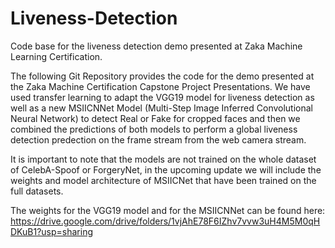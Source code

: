 # Liveness-Detection
Code base for the liveness detection demo presented at Zaka Machine Learning Certification. 

The following Git Repository provides the code for the demo presented at the Zaka Machine Certification Capstone Project Presentations. We have used transfer learning to adapt the VGG19 model for liveness detection as well as a new MSIICNNet Model (Multi-Step Image Inferred Convolutional Neural Network) to detect Real or Fake for cropped faces and then we combined the predictions of both models to perform a global liveness detection predection on the frame stream from the web camera stream. 

It is important to note that the models are not trained on the whole dataset of CelebA-Spoof or ForgeryNet, in the upcoming update we will include the weights and model architecture of MSIICNet that have been trained on the full datasets. 

The weights for the VGG19 model and for the MSIICNNet can be found here: 
https://drive.google.com/drive/folders/1vjAhE78F6IZhv7vvw3uH4M5M0qHDKuB1?usp=sharing




